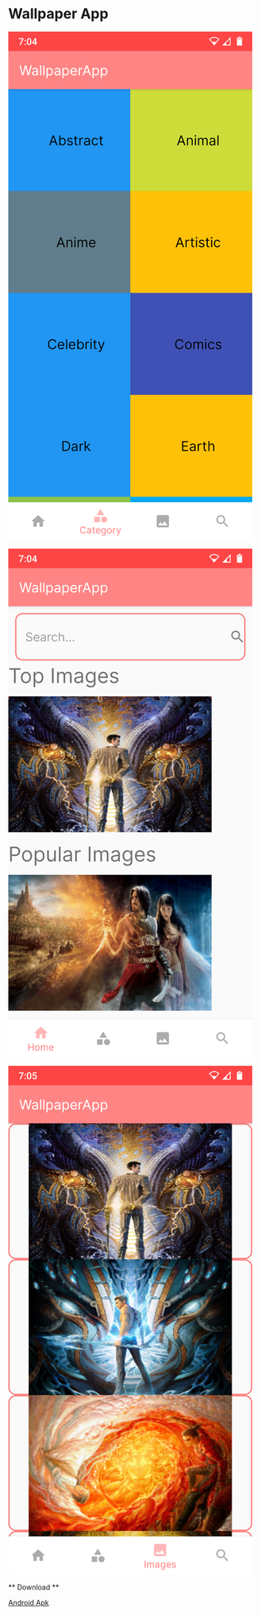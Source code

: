 # Wallpaper App

![screenshot1](Screenshot/1.png "screenshot1")

![screenshot1](Screenshot/2.png "screenshot2")

![screenshot1](Screenshot/3.png "screenshot3")

** Download **

<a href="https://github.com/kum8r/WallpaperApp/releases/tag/1"> Android Apk </a>
